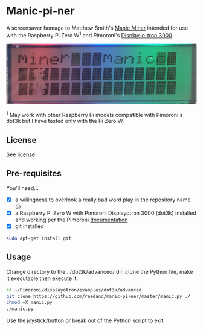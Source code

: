 # Manic-pi-ner

A screensaver homage to Matthew Smith's [Manic Miner](https://en.wikipedia.org/wiki/Manic_Miner) intended for use with the Raspberry Pi Zero W<sup>1</sup> and Pimoroni's [Display-o-tron 3000](https://github.com/pimoroni/displayotron).

![screensaver image](https://raw.githubusercontent.com/reedand/manic-pi-ner/master/manic.jpeg)

<sup>1</sup> May work with other Raspberry Pi models compatible with Pimoroni's dot3k but I have tested only with the Pi Zero W.

## License

See [license](https://github.com/reedand/manic-pi-ner/blob/master/LICENSE)

## Pre-requisites

You'll need...

- [x] a willingness to overlook a really bad word play in the repository name :unamused:
- [x] a Raspberry Pi Zero W with Pimoroni Displayotron 3000 (dot3k) installed and working per the Pimoroni [documentation](https://learn.pimoroni.com/tutorial/display-o-tron/getting-started-with-display-o-tron)
- [x] git installed
```bash
sudo apt-get install git
```

## Usage

Change directory to the ../dot3k/advanced/ dir, clone the Python file, make it executable then execute it:
```bash
cd ~/Pimoroni/displayotron/examples/dot3k/advanced
git clone https://github.com/reedand/manic-pi-ner/master/manic.py ./
chmod +X manic.py
./manic.py
```
Use the joystick/button or break out of the Python script to exit.
